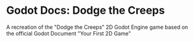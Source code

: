 # Godot Docs: Dodge the Creeps
A recreation of the "Dodge the Creeps" 2D Godot Engine game based on the official Godot Document "Your First 2D Game"
